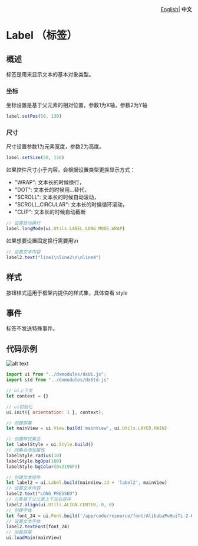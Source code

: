 <p align="right">
    <a href="./README.md">English</a>| <b>中文</b>
</p>


# Label （标签）

## 概述

标签是用来显示文本的基本对象类型。


### 坐标

坐标设置是基于父元素的相对位置，参数1为X轴，参数2为Y轴
```js
label.setPos(50, 130)
```

### 尺寸

尺寸设置参数1为元素宽度，参数2为高度。

```js
label.setSize(50, 130)
```

如果控件尺寸小于内容，会根据设置类型更换显示方式：
- "WRAP": 文本长的时候换行，
- "DOT": 文本长的时候用...替代，
- "SCROLL": 文本长的时候自动滚动，
- "SCROLL_CIRCULAR": 文本长的时候循环滚动，
- "CLIP": 文本长的时候自动截断

```js
// 设置自动换行
label.longMode(ui.Utils.LABEL_LONG_MODE.WRAP)
```

如果想要设置固定换行需要用\n
```js
// 设置文本内容
label2.text("line1\nline2\n\nline4")
```

## 样式
按钮样式适用于框架内提供的样式集，具体查看 style

## 事件
标签不发送特殊事件。


## 代码示例

![alt text](label.png)

```js
import ui from "../dxmodules/dxUi.js";
import std from "../dxmodules/dxStd.js"

// ui上下文
let context = {}

// ui初始化
ui.init({ orientation: 1 }, context);

// 创建屏幕
let mainView = ui.View.build('mainView', ui.Utils.LAYER.MAIN)

// 创建样式集合
let labelStyle = ui.Style.build()
// 向集合添加属性
labelStyle.radius(10)
labelStyle.bgOpa(100)
labelStyle.bgColor(0x2196F3)

// 创建文本控件
let label2 = ui.Label.build(mainView.id + 'label2', mainView)
// 设置文本内容
label2.text("LONG_PRESSED")
// 元素基于父元素上下左右居中
label2.align(ui.Utils.ALIGN.CENTER, 0, 0)
// 创建字体
let font_24 = ui.Font.build('/app/code/resource/font/AlibabaPuHuiTi-2-65-Medium.ttf', 24, ui.Utils.FONT_STYLE.ITALIC | ui.Utils.FONT_STYLE.BOLD)
// 设置文本字体
label2.textFont(font_24)
// 加载屏幕
ui.loadMain(mainView)
```